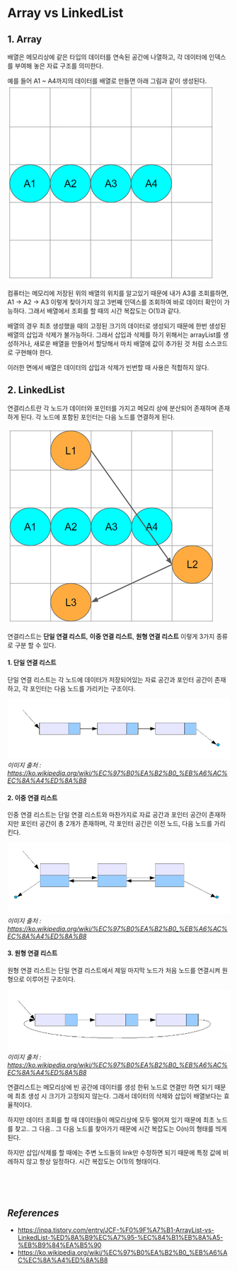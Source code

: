# Array vs LinkedList
## 1. Array
배열은 메모리상에 같은 타입의 데이터를 연속된 공간에 나열하고, 각 데이터에 인덱스를 부여해 놓은 자료 구조를 의미한다.

예를 들어 A1 ~ A4까지의 데이터를 배열로 만들면 아래 그림과 같이 생성된다.
![array](./image/array.png)

컴퓨터는 메모리에 저장된 위의 배열의 위치를 알고있기 때문에 내가 A3를 조회를하면, A1 $\rightarrow$ A2 $\rightarrow$ A3 이렇게 찾아가지 않고 3번째 인덱스를 조회하여 바로 데이터 확인이 가능하다. 그래서 배열에서 조회를 할 때의 시간 복잡도는 O(1)과 같다.

배열의 경우 최초 생성했을 때의 고정된 크기의 데이터로 생성되기 때문에 한번 생성된 배열의 삽입과 삭제가 불가능하다. 그래서 삽입과 삭제를 하기 위해서는 arrayList를 생성하거나, 새로운 배열을 만들어서 할당해서 마치 배열에 값이 추가된 것 처럼 소스코드로 구현해야 한다.

이러한 면에서 배열은 데이터의 삽입과 삭제가 빈번할 때 사용은 적합하지 않다.

## 2. LinkedList
연결리스트란 각 노드가 데이터와 포인터를 가지고 메모리 상에 분산되어 존재하며 존재하게 된다. 각 노드에 포함된 포인터는 다음 노드를 연결하게 된다.


![LinkedList](./image/array%20vs%20LinkedList.png)

연결리스트는 **단일 연결 리스트**, **이중 연결 리스트**, **원형 연결 리스트** 이렇게 3가지 종류로 구분 할 수 있다.

#### 1. 단일 연결 리스트 <br/>
단일 연결 리스트는 각 노드에 데이터가 저장되어있는 자료 공간과 포인터 공간이 존재하고, 각 포인터는 다음 노드를 가리키는 구조이다.

![Single_liked_list](./image/Single_linked_list.png)
*이미지 출처 : https://ko.wikipedia.org/wiki/%EC%97%B0%EA%B2%B0_%EB%A6%AC%EC%8A%A4%ED%8A%B8*

#### 2. 이중 연결 리스트
인중 연결 리스트는 단일 연결 리스트와 마찬가지로 자료 공간과 포인터 공간이 존재하지만 포인터 공간이 총 2개가 존재하며, 각 포인터 공간은 이전 노드, 다음 노드를 가리킨다.

![Doubly_liked_list](./image/Doubly_linked_list.png)
*이미지 출처 : https://ko.wikipedia.org/wiki/%EC%97%B0%EA%B2%B0_%EB%A6%AC%EC%8A%A4%ED%8A%B8*

#### 3. 원형 연결 리스트
원형 연결 리스트는 단일 연결 리스트에서 제일 마지막 노드가 처음 노드를 연결시켜 원형으로 이루어진 구조이다.

![Circurlar_linked_list](./image/Circurlar_linked_list.png)
*이미지 출처 : https://ko.wikipedia.org/wiki/%EC%97%B0%EA%B2%B0_%EB%A6%AC%EC%8A%A4%ED%8A%B8*
 

연결리스트는 메모리상에 빈 공간에 데이터를 생성 한뒤 노드로 연결만 하면 되기 때문에 최초 생성 시 크기가 고정되지 않는다. 그래서 데이터의 삭제와 삽입이 배열보다는 효율적이다.

하지만 데이터 조회를 할 때 데이터들이 메모리상에 모두 떨어져 있기 때문에 최초 노드를 찾고.. 그 다음.. 그 다음 노드를 찾아가기 때문에 시간 복잡도는 O(n)의 형태를 띄게 된다.

하지만 삽입/삭제를 할 때에는 주변 노드들의 link만 수정하면 되기 때문에 특정 값에 비례하지 않고 항상 일정하다. 시간 복잡도는 O(1)의 형태이다.

<br/>
<br/>
<br/>

## _References_
- https://inpa.tistory.com/entry/JCF-%F0%9F%A7%B1-ArrayList-vs-LinkedList-%ED%8A%B9%EC%A7%95-%EC%84%B1%EB%8A%A5-%EB%B9%84%EA%B5%90
- https://ko.wikipedia.org/wiki/%EC%97%B0%EA%B2%B0_%EB%A6%AC%EC%8A%A4%ED%8A%B8